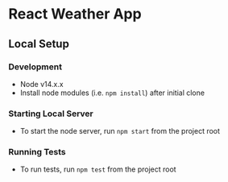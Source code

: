 # React Weather App

## Local Setup  

### Development
* Node v14.x.x
* Install node modules (i.e. `npm install`) after initial clone

### Starting Local Server
* To start the node server, run `npm start` from the project root

### Running Tests
* To run tests, run `npm test` from the project root
